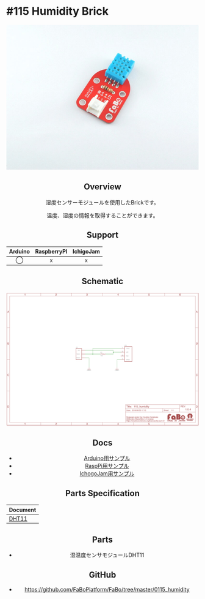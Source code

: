 # #115 Humidity Brick

<center>

![](./img/115_humidity.jpg)
<!--COLORME-->

## Overview
湿度センサーモジュールを使用したBrickです。

温度、湿度の情報を取得することができます。

## Support
|Arduino|RaspberryPI|IchigoJam|
|:--:|:--:|:--:|
|◯|x|x|

## Schematic
![](./img/115_humidity_sch.png)

## Docs

* [Arduino用サンプル](http://docs.fabo.io/fabo/arduino/brick_analog/115_brick_analog_humidity.html)
* [RaspPi用サンプル](http://docs.fabo.io/fabo/rasppi/brick_analog/115_brick_analog_humidity.html)
* [IchogoJam用サンプル](http://docs.fabo.io/fabo/ichigojam/brick_analog/115_brick_analog_humidity.html)

## Parts Specification
| Document |
|:--|
| [DHT11](http://akizukidenshi.com/catalog/g/gM-07003/) |

## Parts
- 湿温度センサモジュールDHT11

## GitHub
- https://github.com/FaBoPlatform/FaBo/tree/master/0115_humidity
